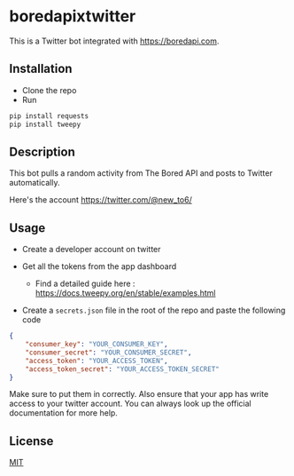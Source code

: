 # boredapixtwitter

This is a Twitter bot integrated with https://boredapi.com.

## Installation

- Clone the repo
- Run

```bash
pip install requests
pip install tweepy
```

## Description

This bot pulls a random activity from The Bored API and posts to Twitter automatically.

Here's the account https://twitter.com/@new_to6/

## Usage

- Create a developer account on twitter

- Get all the tokens from the app dashboard
    - Find a detailed guide here : https://docs.tweepy.org/en/stable/examples.html

- Create a `secrets.json` file in the root of the repo and paste the following code

```json
{
    "consumer_key": "YOUR_CONSUMER_KEY",
    "consumer_secret": "YOUR_CONSUMER_SECRET",
    "access_token": "YOUR_ACCESS_TOKEN",
    "access_token_secret": "YOUR_ACCESS_TOKEN_SECRET"
}
```
Make sure to put them in correctly. Also ensure that your app has write access to your twitter account. You can always look up the official documentation for more help.

## License
[MIT](https://choosealicense.com/licenses/mit/)
